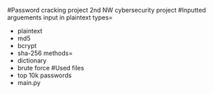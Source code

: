 #Password cracking project
2nd NW cybersecurity project
#Inputted arguements
input in plaintext
types=
- plaintext
- md5
- bcrypt
- sha-256
methods=
- dictionary
- brute force
#Used files
- top 10k passwords
- main.py
